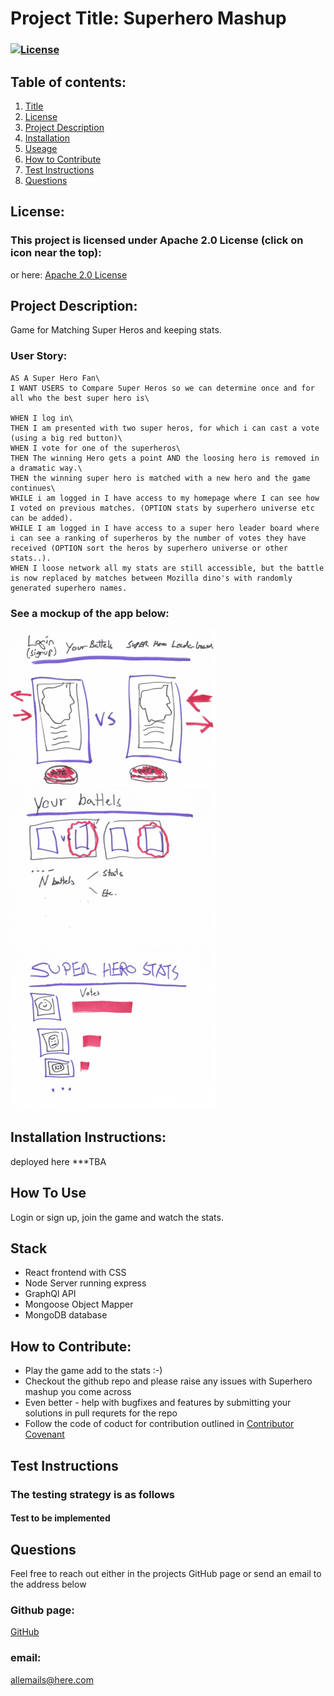 
  # Project Title: Superhero Mashup 
  ### [![License](https://img.shields.io/badge/License-Apache%202.0-blue.svg)](https://opensource.org/licenses/Apache-2.0)
  
  ## Table of contents:
  1. [Title](#Project-Title)
  1. [License](#License)
  1. [Project Description](#Project-Description)
  1. [Installation](#Installation-Instructions)
  1. [Useage](#How-To-Use)
  1. [How to Contribute](#How-to-Contribute)
  1. [Test Instructions](#Test-Instructions)
  1. [Questions](#Questions)

  ## License: 
  ### This project is licensed under Apache 2.0 License (click on icon near the top):
  or here: [Apache 2.0 License](https://opensource.org/licenses/Apache-2.0)
 

  ## Project Description:
  Game for Matching Super Heros and keeping stats.

  ### User Story:
  ```
  AS A Super Hero Fan\
  I WANT USERS to Compare Super Heros so we can determine once and for all who the best super hero is\

  WHEN I log in\
  THEN I am presented with two super heros, for which i can cast a vote (using a big red button)\
  WHEN I vote for one of the superheros\
  THEN The winning Hero gets a point AND the loosing hero is removed in a dramatic way.\
  THEN the winning super hero is matched with a new hero and the game continues\
  WHILE i am logged in I have access to my homepage where I can see how I voted on previous matches. (OPTION stats by superhero universe etc can be added).
  WHILE I am logged in I have access to a super hero leader board where i can see a ranking of superheros by the number of votes they have received (OPTION sort the heros by superhero universe or other stats..).
  WHEN I loose network all my stats are still accessible, but the battle is now replaced by matches between Mozilla dino's with randomly generated superhero names.  
  ```
  ### See a mockup of the app below:
  ![Main Page](assets/images/SuperHeroGame-1.png)
  ![Main Page](assets/images/SuperHeroGame-2.png)
  ![Main Page](assets/images/SuperHeroGame-3.png)


  ## Installation Instructions:
  deployed here ***TBA
  ## How To Use
  Login or sign up, join the game and watch the stats. 

  ## Stack
  * React frontend with CSS
  * Node Server running express
  * GraphQl API
  * Mongoose Object Mapper
  * MongoDB database 

  ## How to Contribute:
  * Play the game add to the stats :-)
  * Checkout the github repo and please raise any issues with Superhero mashup you come across 
  * Even better - help with bugfixes and features by submitting your solutions in pull requrets for the repo
  * Follow the code of coduct for contribution outlined in [Contributor Covenant](https://www.contributor-covenant.org/) 
  ## Test Instructions
  ### The testing strategy is as follows
  #### Test to be implemented

  ## Questions
  Feel free to reach out either in the projects GitHub page or send an email to the address below
  ### Github page:
  [GitHub](https://github.com/melissabarrerafarias/project-3)
  ### email:
  [allemails@here.com](mailto:allemails@here.com) 
